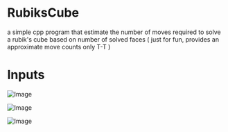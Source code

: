 # RubiksCube

a simple cpp program that estimate the number of moves required to solve a rubik's cube based on number of solved faces ( just for fun, provides an approximate move counts only T-T )

# Inputs

![Image](https://github.com/user-attachments/assets/55329afe-7343-4525-8fec-aa3f5418cd45)

![Image](https://github.com/user-attachments/assets/462d2da4-992f-4732-9a6c-e09c4aa80593)

![Image](https://github.com/user-attachments/assets/c53eb48c-fcd9-43ce-9f46-4ba77f93a52d)

